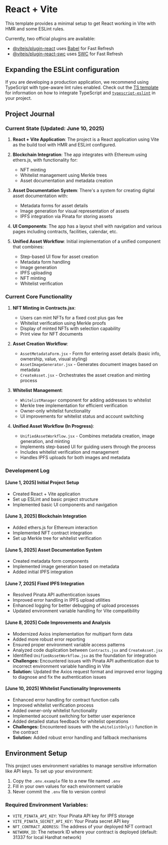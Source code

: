 
# React + Vite

This template provides a minimal setup to get React working in Vite with HMR and some ESLint rules.

Currently, two official plugins are available:

- [@vitejs/plugin-react](https://github.com/vitejs/vite-plugin-react/blob/main/packages/plugin-react) uses [Babel](https://babeljs.io/) for Fast Refresh
- [@vitejs/plugin-react-swc](https://github.com/vitejs/vite-plugin-react/blob/main/packages/plugin-react-swc) uses [SWC](https://swc.rs/) for Fast Refresh

## Expanding the ESLint configuration

If you are developing a production application, we recommend using TypeScript with type-aware lint rules enabled. Check out the [TS template](https://github.com/vitejs/vite/tree/main/packages/create-vite/template-react-ts) for information on how to integrate TypeScript and [`typescript-eslint`](https://typescript-eslint.io) in your project.

## Project Journal

### Current State (Updated: June 10, 2025)

1. **React + Vite Application**: The project is a React application using Vite as the build tool with HMR and ESLint configured.

2. **Blockchain Integration**: The app integrates with Ethereum using ethers.js, with functionality for:
   - NFT minting
   - Whitelist management using Merkle trees
   - Asset documentation and metadata creation

3. **Asset Documentation System**: There's a system for creating digital asset documentation with:
   - Metadata forms for asset details
   - Image generation for visual representation of assets
   - IPFS integration via Pinata for storing assets

4. **UI Components**: The app has a layout shell with navigation and various pages including contracts, facilities, calendar, etc.

5. **Unified Asset Workflow**: Initial implementation of a unified component that combines:
   - Step-based UI flow for asset creation
   - Metadata form handling
   - Image generation
   - IPFS uploading
   - NFT minting
   - Whitelist verification

### Current Core Functionality

1. **NFT Minting in Contracts.jsx**:
   - Users can mint NFTs for a fixed cost plus gas fee
   - Whitelist verification using Merkle proofs
   - Display of minted NFTs with selection capability
   - Print view for NFT documents

2. **Asset Creation Workflow**:
   - `AssetMetadataForm.jsx` - Form for entering asset details (basic info, ownership, value, visual styling)
   - `AssetImageGenerator.jsx` - Generates document images based on metadata
   - `CreateAsset.jsx` - Orchestrates the asset creation and minting process

3. **Whitelist Management**:
   - `WhitelistManager` component for adding addresses to whitelist
   - Merkle tree implementation for efficient verification
   - Owner-only whitelist functionality
   - UI improvements for whitelist status and account switching

4. **Unified Asset Workflow (In Progress)**:
   - `UnifiedAssetWorkflow.jsx` - Combines metadata creation, image generation, and minting
   - Implements step-based UI for guiding users through the process
   - Includes whitelist verification and management
   - Handles IPFS uploads for both images and metadata

### Development Log

#### [June 1, 2025] Initial Project Setup
- Created React + Vite application
- Set up ESLint and basic project structure
- Implemented basic UI components and navigation

#### [June 3, 2025] Blockchain Integration
- Added ethers.js for Ethereum interaction
- Implemented NFT contract integration
- Set up Merkle tree for whitelist verification

#### [June 5, 2025] Asset Documentation System
- Created metadata form components
- Implemented image generation based on metadata
- Added initial IPFS integration

#### [June 7, 2025] Fixed IPFS Integration
- Resolved Pinata API authentication issues
- Improved error handling in IPFS upload utilities
- Enhanced logging for better debugging of upload processes
- Updated environment variable handling for Vite compatibility

#### [June 8, 2025] Code Improvements and Analysis
- Modernized Axios implementation for multipart form data
- Added more robust error reporting
- Ensured proper environment variable access patterns
- Analyzed code duplication between `Contracts.jsx` and `CreateAsset.jsx`
- Identified `UnifiedAssetWorkflow.jsx` as the foundation for integration
- **Challenges:** Encountered issues with Pinata API authentication due to incorrect environment variable handling in Vite
- **Solution:** Updated the Axios request format and improved error logging to diagnose and fix the authentication issues

#### [June 10, 2025] Whitelist Functionality Improvements
- Enhanced error handling for contract function calls
- Improved whitelist verification process
- Added owner-only whitelist functionality
- Implemented account switching for better user experience
- Added detailed status feedback for whitelist operations
- **Challenges:** Encountered issues with the `whitelistOnly()` function in the contract
- **Solution:** Added robust error handling and fallback mechanisms

## Environment Setup

This project uses environment variables to manage sensitive information like API keys. To set up your environment:

1. Copy the `.env.example` file to a new file named `.env`
2. Fill in your own values for each environment variable
3. Never commit the `.env` file to version control

### Required Environment Variables:

- `VITE_PINATA_API_KEY`: Your Pinata API key for IPFS storage
- `VITE_PINATA_SECRET_API_KEY`: Your Pinata secret API key
- `NFT_CONTRACT_ADDRESS`: The address of your deployed NFT contract
- `NETWORK_ID`: The network ID where your contract is deployed (default: 31337 for local Hardhat network)

